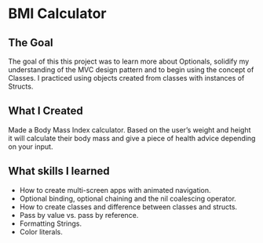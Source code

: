 #  BMI Calculator

## The Goal

The goal of this this project was to learn more about Optionals, solidify my  understanding of the MVC design pattern and to begin using the concept of Classes. I practiced using objects created from classes with instances of Structs.

## What I Created

Made a Body Mass Index calculator. Based on the user’s weight and height it will calculate their body mass and give a piece of health advice depending on your input.

## What skills I learned

* How to create multi-screen apps with animated navigation.
* Optional binding, optional chaining and the nil coalescing operator.
* How to create classes and difference between classes and structs.
* Pass by value vs. pass by reference.
* Formatting Strings.
* Color literals.
